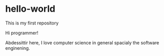 # hello-world
This is my first repository

Hi programmer!

Abdessittir here, I love computer science in general spacialy the software enginening.

